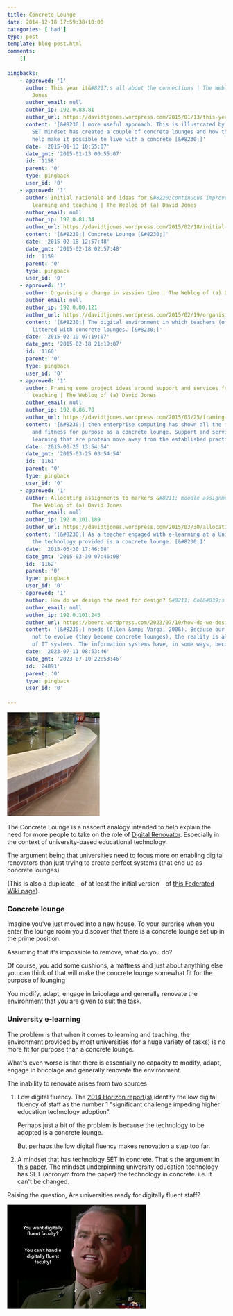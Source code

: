 ```yaml
---
title: Concrete Lounge
date: 2014-12-18 17:59:38+10:00
categories: ['bad']
type: post
template: blog-post.html
comments:
    []
    
pingbacks:
    - approved: '1'
      author: This year it&#8217;s all about the connections | The Weblog of (a) David
        Jones
      author_email: null
      author_ip: 192.0.83.81
      author_url: https://davidtjones.wordpress.com/2015/01/13/this-year-its-all-about-the-connections/
      content: '[&#8230;] more useful approach. This is illustrated by showing how the
        SET mindset has created a couple of concrete lounges and how the BAD mindset can
        help make it possible to live with a concrete [&#8230;]'
      date: '2015-01-13 10:55:07'
      date_gmt: '2015-01-13 00:55:07'
      id: '1158'
      parent: '0'
      type: pingback
      user_id: '0'
    - approved: '1'
      author: Initial rationale and ideas for &#8220;continuous improvement&#8221; of
        learning and teaching | The Weblog of (a) David Jones
      author_email: null
      author_ip: 192.0.81.34
      author_url: https://davidtjones.wordpress.com/2015/02/18/initial-rationale-and-ideas-for-continuous-improvement-of-learning-and-teaching/
      content: '[&#8230;] Concrete Lounge [&#8230;]'
      date: '2015-02-18 12:57:48'
      date_gmt: '2015-02-18 02:57:48'
      id: '1159'
      parent: '0'
      type: pingback
      user_id: '0'
    - approved: '1'
      author: Organising a change in session time | The Weblog of (a) David Jones
      author_email: null
      author_ip: 192.0.80.121
      author_url: https://davidtjones.wordpress.com/2015/02/19/organising-a-change-in-session-time/
      content: '[&#8230;] The digital environment in which teachers (of all types) is
        littered with concrete lounges. [&#8230;]'
      date: '2015-02-19 07:19:07'
      date_gmt: '2015-02-18 21:19:07'
      id: '1160'
      parent: '0'
      type: pingback
      user_id: '0'
    - approved: '1'
      author: Framing some project ideas around support and services for learning and
        teaching | The Weblog of (a) David Jones
      author_email: null
      author_ip: 192.0.86.78
      author_url: https://davidtjones.wordpress.com/2015/03/25/framing-some-project-ideas-around-support-and-services-for-learning-and-teaching/
      content: '[&#8230;] then enterprise computing has shown all the flexibility, adaptability,
        and fitness for purpose as a concrete lounge. Support and services for teacher
        learning that are protean move away from the established practice [&#8230;]'
      date: '2015-03-25 13:54:54'
      date_gmt: '2015-03-25 03:54:54'
      id: '1161'
      parent: '0'
      type: pingback
      user_id: '0'
    - approved: '1'
      author: Allocating assignments to markers &#8211; moodle assignment submission |
        The Weblog of (a) David Jones
      author_email: null
      author_ip: 192.0.101.189
      author_url: https://davidtjones.wordpress.com/2015/03/30/allocating-assignments-to-markers-moodle-assignment-submission/
      content: '[&#8230;] As a teacher engaged with e-learning at a University, most of
        the technology provided is a concrete lounge. [&#8230;]'
      date: '2015-03-30 17:46:08'
      date_gmt: '2015-03-30 07:46:08'
      id: '1162'
      parent: '0'
      type: pingback
      user_id: '0'
    - approved: '1'
      author: How do we design the need for design? &#8211; Col&#039;s Weblog
      author_email: null
      author_ip: 192.0.101.245
      author_url: https://beerc.wordpress.com/2023/07/10/how-do-we-design-the-need-for-design/
      content: '[&#8230;] needs (Allen &amp; Varga, 2006). Because our IT systems tend
        not to evolve (they become concrete lounges), the reality is always far ahead
        of IT systems. The information systems have, in some ways, become [&#8230;]'
      date: '2023-07-11 08:53:46'
      date_gmt: '2023-07-10 22:53:46'
      id: '24891'
      parent: '0'
      type: pingback
      user_id: '0'
    
---
```

[![Concrete Lounge](images/16047431632_455db578f4_m.jpg)](https://www.flickr.com/photos/david_jones/16047431632 "Concrete Lounge by David Jones, on Flickr")

The Concrete Lounge is a nascent analogy intended to help explain the need for more people to take on the role of [Digital Renovator](http://djones.federatedwiki.org/digital-renovator.html). Especially in the context of university-based educational technology.

The argument being that universities need to focus more on enabling digital renovators than just trying to create perfect systems (that end up as concrete lounges)

(This is also a duplicate - of at least the initial version - of [this Federated Wiki page](http://djones.federatedwiki.org/view/december-2014-journal/view/concrete-lounge)).

### Concrete lounge

Imagine you've just moved into a new house. To your surprise when you enter the lounge room you discover that there is a concrete lounge set up in the prime position.

Assuming that it's impossible to remove, what do you do?

Of course, you add some cushions, a mattress and just about anything else you can think of that will make the concrete lounge somewhat fit for the purpose of lounging

You modify, adapt, engage in bricolage and generally renovate the environment that you are given to suit the task.

### University e-learning

The problem is that when it comes to learning and teaching, the environment provided by most universities (for a huge variety of tasks) is no more fit for purpose than a concrete lounge.

What's even worse is that there is essentially no capacity to modify, adapt, engage in bricolage and generally renovate the environment.

The inability to renovate arises from two sources

1. Low digital fluency. The [2014 Horizon report(s)](http://www.nmc.org/publications/2014-horizon-report-higher-ed) identify the low digital fluency of staff as the number 1 "significant challenge impeding higher education technology adoption".
    
    Perhaps just a bit of the problem is because the technology to be adopted is a concrete lounge.
    
    But perhaps the low digital fluency makes renovation a step too far.
2. A mindset that has technology SET in concrete. That's the argument in [this paper](/blog2/2014/09/21/breaking-bad-to-bridge-the-realityrhetoric-chasm/). The mindset underpinning university education technology has SET (acronym from the paper) the technology in concrete. i.e. it can't be changed.

Raising the question, Are universities ready for digitally fluent staff?

[![You want digitally fluent faculty?](images/15025763858_58eea9f20c_n.jpg)](https://www.flickr.com/photos/david_jones/15025763858 "You want digitally fluent faculty? by David Jones, on Flickr")